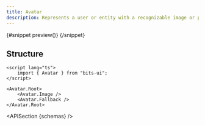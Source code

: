 ```yaml
---
title: Avatar
description: Represents a user or entity with a recognizable image or placeholder in UI elements.
---
```


<script>
	import { APISection, ComponentPreviewV2, AvatarDemo } from '$lib/components/index.js'
	export let schemas;
</script>

<ComponentPreviewV2 name="avatar-demo" comp="Avatar">

{#snippet preview()}
<AvatarDemo />
{/snippet}

</ComponentPreviewV2>

## Structure

```svelte
<script lang="ts">
	import { Avatar } from "bits-ui";
</script>

<Avatar.Root>
	<Avatar.Image />
	<Avatar.Fallback />
</Avatar.Root>
```

<APISection {schemas} />

